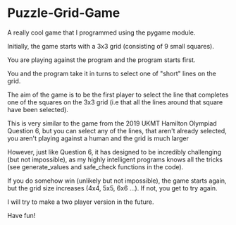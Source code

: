# Puzzle-Grid-Game
A really cool game that I programmed using the pygame module.

Initially, the game starts with a 3x3 grid (consisting of 9 small squares). 

You are playing against the program and the program starts first.

You and the program take it in turns to select one of "short" lines on the grid.

The aim of the game is to be the first player to select the line that completes one of the squares on the 3x3 grid (i.e that all the lines around that square have been selected).

This is very similar to the game from the 2019 UKMT Hamilton Olympiad Question 6, but you can select any of the lines, that aren't already selected, you aren't playing against a human and the grid is much larger

However, just like Question 6, it has designed to be incredibly challenging (but not impossible), as my highly intelligent programs knows all the tricks (see generate_values and safe_check functions in the code).

If you do somehow win (unlikely but not impossible), the game starts again, but the grid size increases (4x4, 5x5, 6x6 ...). If not, you get to try again.

I will try to make a two player version in the future.

Have fun!
